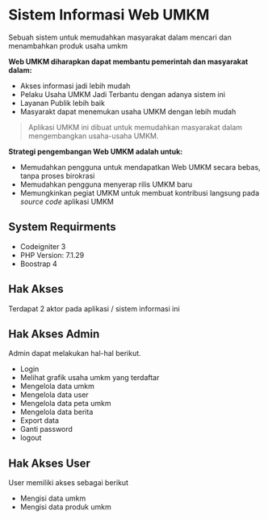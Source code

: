 # Sistem Informasi Web UMKM

Sebuah sistem untuk memudahkan masyarakat dalam mencari dan menambahkan produk usaha umkm

**Web UMKM diharapkan dapat membantu pemerintah dan masyarakat dalam:**

- Akses informasi jadi lebih mudah
- Pelaku Usaha UMKM Jadi Terbantu dengan adanya sistem ini
- Layanan Publik lebih baik
- Masyarakt dapat menemukan usaha UMKM dengan lebih mudah

> Aplikasi UMKM ini dibuat untuk memudahkan masyarakat dalam mengembangkan usaha-usaha UMKM.

**Strategi pengembangan Web UMKM adalah untuk:**

- Memudahkan pengguna untuk mendapatkan Web UMKM secara bebas, tanpa proses birokrasi
- Memudahkan pengguna menyerap rilis UMKM baru
- Memungkinkan pegiat UMKM untuk membuat kontribusi langsung pada _source code_ aplikasi UMKM

## System Requirments

- Codeigniter 3
- PHP Version: 7.1.29
- Boostrap 4

## Hak Akses
Terdapat 2 aktor pada aplikasi / sistem informasi ini

## Hak Akses Admin
Admin dapat melakukan hal-hal berikut.

- Login
- Melihat grafik usaha umkm yang terdaftar
- Mengelola data umkm
- Mengelola data user
- Mengelola data peta umkm
- Mengelola data berita
- Export data
- Ganti password
- logout

## Hak Akses User
User memiliki akses sebagai berikut

- Mengisi data umkm
- Mengisi data produk umkm

